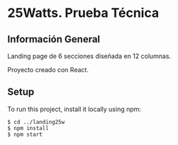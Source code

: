 # 25Watts. Prueba Técnica

## Información General

Landing page de 6 secciones diseñada en 12 columnas.

Proyecto creado con React.

## Setup

To run this project, install it locally using npm:

```
$ cd ../landing25w
$ npm install
$ npm start
```
